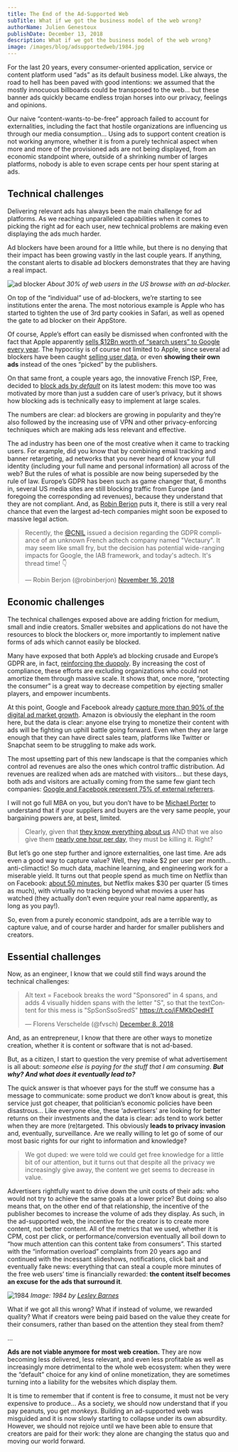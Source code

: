 ```yaml
---
title: The End of the Ad-Supported Web
subTitle: What if we got the business model of the web wrong?
authorName: Julien Genestoux
publishDate: December 13, 2018
description: What if we got the business model of the web wrong?
image: /images/blog/adsupportedweb/1984.jpg
---
```


For the last 20 years, every consumer-oriented application, service or content platform used “ads” as its default business model. Like always, the road to hell has been paved with good intentions: we assumed that the mostly innocuous billboards could be transposed to the web… but these banner ads quickly became endless trojan horses into our privacy, feelings and opinions.

Our naive “content-wants-to-be-free” approach failed to account for externalities, including the fact that hostile organizations are influencing us through our media consumption… Using ads to support content creation is not working anymore, whether it is from a purely technical aspect when more and more of the provisioned ads are not being displayed, from an economic standpoint where, outside of a shrinking number of larges platforms, nobody is able to even scrape cents per hour spent staring at ads.

## Technical challenges

Delivering relevant ads has always been the main challenge for ad platforms. As we reaching unparalleled capabilities when it comes to picking the right ad for each user, new technical problems are making even displaying the ads much harder.

Ad blockers have been around for a little while, but there is no denying that their impact has been growing vastly in the last couple years. If anything, the constant alerts to disable ad blockers demonstrates that they are having a real impact.

![ad blocker](/images/blog/adsupportedweb/adblocker.png)
_About 30% of web users in the US browse with an ad-blocker._

On top of the “individual” use of ad-blockers, we’re starting to see institutions enter the arena. The most notorious example is Apple who has started to tighten the use of 3rd party cookies in Safari, as well as opened the gate to ad blocker on their AppStore.

Of course, Apple’s effort can easily be dismissed when confronted with the fact that Apple apparently [sells $12Bn worth of “search users” to Google every year](http://fortune.com/2018/09/29/google-apple-safari-search-engine/). The hypocrisy is of course not limited to Apple, since several ad blockers have been caught [selling user data](https://www.wired.com/2016/03/heres-how-that-adblocker-youre-using-makes-money/), or even **showing their own ads** instead of the ones “picked” by the publishers.

On that same front, a couple years ago, the innovative French ISP, Free, decided to [block ads by _default_](https://www.fastcompany.com/3004452/french-isp-free-blocks-all-web-advertising) on its latest modem: this move too was motivated by more than just a sudden care of user’s privacy, but it shows how blocking ads is technically easy to implement at large scales.

The numbers are clear: ad blockers are growing in popularity and they’re also followed by the increasing use of VPN and other privacy-enforcing techniques which are making ads less relevant and effective.

The ad industry has been one of the most creative when it came to tracking users. For example, did you know that by combining email tracking and banner retargeting, ad networks that you never heard of know your full identity (including your full name and personal information) all across of the web? But the rules of what is possible are now being superseded by the rule of law. Europe’s GDPR has been such as game changer that, 6 months in, several US media sites are still blocking traffic from Europe (and foregoing the corresponding ad revenues), because they understand that they are not compliant. And, as [Robin Berjon](https://x.com/robinberjon) puts it, there is still a very real chance that even the largest ad-tech companies might soon be exposed to massive legal action.

<blockquote class="twitter-tweet"><p lang="en" dir="ltr">Recently, the <a href="https://x.com/CNIL?ref_src=twsrc%5Etfw">@CNIL</a> issued a decision regarding the GDPR compliance of an unknown French adtech company named &quot;Vectaury&quot;. It may seem like small fry, but the decision has potential wide-ranging impacts for Google, the IAB framework, and today&#39;s adtech. It&#39;s thread time! 👇</p>&mdash; Robin Berjon (@robinberjon) <a href="https://x.com/robinberjon/status/1063549722613432320?ref_src=twsrc%5Etfw">November 16, 2018</a></blockquote>

## Economic challenges

The technical challenges exposed above are adding friction for medium, small and indie creators. Smaller websites and applications do not have the resources to block the blockers or, more importantly to implement native forms of ads which cannot easily be blocked.

Many have exposed that both Apple’s ad blocking crusade and Europe’s GDPR are, in fact, [reinforcing the duopoly](https://www.telegraph.co.uk/technology/2018/10/10/google-increases-tracking-web-users-gdpr-privacy-law/). By increasing the cost of compliance, these efforts are excluding organizations who could not amortize them through massive scale. It shows that, once more, “protecting the consumer” is a great way to decrease competition by ejecting smaller players, and empower incumbents.

At this point, Google and Facebook already [capture more than 90% of the digital ad market growth](https://adexchanger.com/online-advertising/digital-ad-market-soars-to-88-billion-facebook-and-google-contribute-90-of-growth/). Amazon is obviously the elephant in the room here, but the data is clear: anyone else trying to monetize their content with ads will be fighting un uphill battle going forward. Even when they are large enough that they can have direct sales team, platforms like Twitter or Snapchat seem to be struggling to make ads work.

The most upsetting part of this new landscape is that the companies which control ad revenues are also the ones which control traffic distribution. Ad revenues are realized when ads are matched with visitors… but these days, both ads and visitors are actually coming from the same few giant tech companies: [Google and Facebook represent 75% of external referrers](https://www.parse.ly/resources/data-studies/referrer-dashboard/).

I will not go full MBA on you, but you don’t have to be [Michael Porter](https://en.wikipedia.org/wiki/Michael_Porter) to understand that if your suppliers and buyers are the very same people, your bargaining powers are, at best, limited.

> Clearly, given that [they know everything about us](https://www.businessinsider.com/how-to-find-out-everything-facebook-knows-about-you-2018-3) AND that we also give them [nearly one hour per day](https://www.nytimes.com/2016/05/06/business/facebook-bends-the-rules-of-audience-engagement-to-its-advantage.html), they must be killing it. Right?

But let’s go one step further and ignore externalities, one last time. Are ads even a good way to capture value? Well, they make $2 per user per month… anti-climactic! So much data, machine learning, and engineering work for a miserable yield. It turns out that people spend as much time on Netflix than on Facebook: [about 50 minutes](https://www.cnbc.com/2018/07/17/netflix-small-portion-of-overall-watch-time-and-competition-is-stiff.html), but Netflix makes $30 per quarter (5 times as much), with virtually no tracking beyond what movies a user has watched (they actually don’t even require your real name apparently, as long as you pay!).

So, even from a purely economic standpoint, ads are a terrible way to capture value, and of course harder and harder for smaller publishers and creators.

## Essential challenges

Now, as an engineer, I know that we could still find ways around the technical challenges:

<blockquote class="twitter-tweet"><p lang="en" dir="ltr">Alt text = Facebook breaks the word &quot;Sponsored&quot; in 4 spans, and adds 4 visually hidden spans with the letter &quot;S&quot;, so that the textContent for this mess is &quot;SpSonSsoSredS&quot; <a href="https://t.co/iFMKbOedHT">https://t.co/iFMKbOedHT</a></p>&mdash; Florens Verschelde (@fvsch) <a href="https://x.com/fvsch/status/1071522348606595072?ref_src=twsrc%5Etfw">December 8, 2018</a></blockquote>

And, as an entrepreneur, I know that there are other ways to monetize creation, whether it is content or software that is not ad-based.

But, as a citizen, I start to question the very premise of what advertisement is all about: _someone else is paying for the stuff that I am consuming_. _**But why? And what does it eventually lead to?**_

The quick answer is that whoever pays for the stuff we consume has a message to communicate: some product we don’t know about is great, this service just got cheaper, that politician’s economic policies have been disastrous… Like everyone else, these ‘advertisers’ are looking for better returns on their investments and the data is clear: ads tend to work better when they are more (re)targeted. This obviously **leads to privacy invasion** and, eventually, surveillance. Are we really willing to let go of some of our most basic rights for our right to information and knowledge?

> We got duped: we were told we could get free knowledge for a little bit of our attention, but it turns out that despite all the privacy we increasingly give away, the content we get seems to decrease in value.

Advertisers rightfully want to drive down the unit costs of their ads: who would not try to achieve the same goals at a lower price? But doing so also means that, on the other end of that relationship, the incentive of the publisher becomes to increase the volume of ads they display. As such, in the ad-supported web, the incentive for the creator is to create more content, not better content. All of the metrics that we used, whether it is CPM, cost per click, or performance/conversion eventually all boil down to “how much attention can this content take from consumers”. This started with the “information overload” complaints from 20 years ago and continued with the incessant slideshows, notifications, click bait and eventually fake news: everything that can steal a couple more minutes of the free web users’ time is financially rewarded: **the content itself becomes an excuse for the ads that surround it**.

![1984](/images/blog/adsupportedweb/1984.jpg)
_Image: 1984 by [Lesley Barnes](https://www.lesleybarnes.co.uk/1984-The-Graphic-Canon-3)_

What if we got all this wrong? What if instead of volume, we rewarded quality? What if creators were being paid based on the value they create for their consumers, rather than based on the attention they steal from them?

...

**Ads are not viable anymore for most web creation.** They are now becoming less delivered, less relevant, and even less profitable as well as increasingly more detrimental to the whole web ecosystem: when they were the “default” choice for any kind of online monetization, they are sometimes turning into a liability for the websites which display them.

It is time to remember that if content is free to consume, it must not be very expensive to produce… As a society, we should now understand that if you pay peanuts, you get _monkeys_. Building an ad-supported web was misguided and it is now slowly starting to collapse under its own absurdity. However, we should not rejoice until we have been able to ensure that creators are paid for their work: they alone are changing the status quo and moving our world forward.
